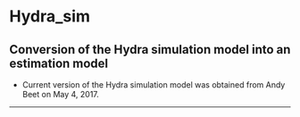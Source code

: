 # Hydra_sim
Conversion of the Hydra simulation model into an estimation model
----------------------------------------------------------------------------------------

- Current version of the Hydra simulation model was obtained from Andy Beet on May 4, 2017.

----------------------------------------------------------------------------------------
